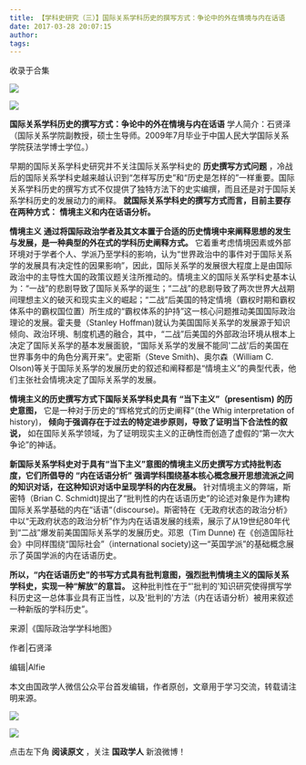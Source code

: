 ```yaml
---
title: 【学科史研究（三）】国际关系学科历史的撰写方式：争论中的外在情境与内在话语
date: 2017-03-28 20:07:15
author: 
tags: 
---
```



收录于合集

![](/images/4430/2.png)

![](/images/4430/3.png)

****国际关系学科历史的撰写方式：争论中的外在情境与内在话语****
学人简介：石贤泽（国际关系学院副教授，硕士生导师。2009年7月毕业于中国人民大学国际关系学院获法学博士学位。）

  

早期的国际关系学科史研究并不关注国际关系学科史的 **历史撰写方式问题**
，冷战后的国际关系学科史越来越认识到“怎样写历史”和“历史是怎样的”一样重要。国际关系学科历史的撰写方式不仅提供了独特方法下的史实编撰，而且还是对于国际关系学科历史的发展动力的阐释。
**就国际关系学科史的撰写方式而言，目前主要存在两种方式：** **情境主义和内在话语分析。**

 **情境主义** **通过将国际政治学者及其文本置于合适的历史情境中来阐释思想的发生与发展，是一种典型的外在式的学科历史阐释方式。**
它着重考虑情境因素或外部环境对于学者个人、学派乃至学科的影响，认为“世界政治中的事件对于国际关系学的发展具有决定性的因果影响”，因此，国际关系学的发展很大程度上是由国际政治中的主导性大国的政策议题关注所推动的。情境主义的国际关系学科史基本认为：“一战”的悲剧导致了国际关系学的诞生；“二战”的悲剧导致了两次世界大战期间理想主义的破灭和现实主义的崛起；“二战”后美国的特定情境（霸权时期和霸权体系中的霸权国位置）所生成的“霸权体系的护持”这一核心问题推动美国国际政治理论的发展。霍夫曼（Stanley
Hoffman)就认为美国国际关系学的发展源于知识倾向、政治环境、制度机遇的融合，其中，“二战”后美国的外部政治环境从根本上决定了国际关系学的基本发展面貌，“国际关系学的发展不能同'二战'后的美国在世界事务中的角色分离开来”。史密斯（Steve
Smith)、奥尔森（William C.
Olson)等关于国际关系学的发展历史的叙述和阐释都是“情境主义”的典型代表，他们主张社会情境决定了国际关系学的发展。

 **情境主义的历史撰写方式下国际关系学科史具有** **“当下主义”（presentism)** **的历史意图，**
它是一种对于历史的“辉格党式的历史阐释“（the Whig interpretation of history)，
**倾向于强调存在于过去的特定进步原则，导致了证明当下合法性的叙说，** 如在国际关系学领域，为了证明现实主义的正确性而创造了虚假的“第一次大争论”的神话。

**新国际关系学科史对于具有“当下主义”意图的情境主义历史撰写方式持批判态度，它们所倡导的** **“内在话语分析”**
**强调学科围绕基本核心概念展开思想流派之间的知识对话，在这种知识对话中呈现学科的内在发展。** 针对情境主义的弊端，斯密特（Brian C.
Schmidt)提出了“批判性的内在话语历史”的论述对象是作为建构国际关系学基础的内在“话语“（discourse)。斯密特在《无政府状态的政治分析》中以“无政府状态的政治分析”作为内在话语发展的线索，展示了从19世纪80年代到“二战”爆发前美国国际关系学的发展历史。邓恩（Tim
Dunne) 在《创造国际社会》中同样围绕“国际社会”（international society)这一“英国学派”的基础概念展示了英国学派的内在话语历史。

 **所以，“内在话语历史”的书写方式具有批判意图，强烈批判情境主义的国际关系学科史，实现一种“解放”的意旨。**
这种批判性在于“'批判的'知识研究使得撰写学科历史这一总体事业具有正当性，以及'批判的'方法（内在话语分析）被用来叙述一种新版的学科历史”。

来源|《国际政治学学科地图》

作者|石贤泽

编辑|Alfie

  

本文由国政学人微信公众平台首发编辑，作者原创，文章用于学习交流，转载请注明来源。

  

![](/images/4430/4.jpeg)

![](/images/4430/5.png)

点击左下角 **阅读原文** ，关注 **国政学人** 新浪微博！

